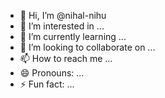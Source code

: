 - 👋 Hi, I’m @nihal-nihu
- 👀 I’m interested in ...
- 🌱 I’m currently learning ...
- 💞️ I’m looking to collaborate on ...
- 📫 How to reach me ...
- 😄 Pronouns: ...
- ⚡ Fun fact: ...

<!---
nihal-nihu/nihal-nihu is a ✨ special ✨ repository because its `README.md` (this file) appears on your GitHub profile.
You can click the Preview link to take a look at your changes.
--->
